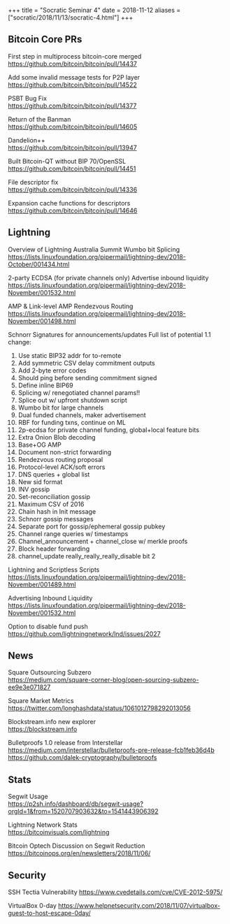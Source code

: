 +++
title = "Socratic Seminar 4"
date = 2018-11-12
aliases = ["socratic/2018/11/13/socratic-4.html"]
+++

## Bitcoin Core PRs

First step in multiprocess bitcoin-core merged  
<https://github.com/bitcoin/bitcoin/pull/14437>

Add some invalid message tests for P2P layer  
<https://github.com/bitcoin/bitcoin/pull/14522>

PSBT Bug Fix  
<https://github.com/bitcoin/bitcoin/pull/14377>

Return of the Banman  
<https://github.com/bitcoin/bitcoin/pull/14605>

Dandelion++  
<https://github.com/bitcoin/bitcoin/pull/13947>

Built Bitcoin-QT without BIP 70/OpenSSL  
<https://github.com/bitcoin/bitcoin/pull/14451>

File descriptor fix  
<https://github.com/bitcoin/bitcoin/pull/14336>

Expansion cache functions for descriptors  
<https://github.com/bitcoin/bitcoin/pull/14646>


## Lightning

Overview of Lightning Australia Summit
Wumbo bit
Splicing
<https://lists.linuxfoundation.org/pipermail/lightning-dev/2018-October/001434.html>

2-party ECDSA (for private channels only)
Advertise inbound liquidity
<https://lists.linuxfoundation.org/pipermail/lightning-dev/2018-November/001532.html>

AMP & Link-level AMP
Rendezvous Routing
<https://lists.linuxfoundation.org/pipermail/lightning-dev/2018-November/001498.html>

Schnorr Signatures for announcements/updates
Full list of potential 1.1 change:
1. Use static BIP32 addr for to-remote
2. Add symmetric CSV delay commitment outputs
3. Add 2-byte error codes
4. Should ping before sending commitment signed
5. Define inline BIP69
6. Splicing w/ renegotiated channel params!!
7. Splice out w/ upfront shutdown script
8. Wumbo bit for large channels
9. Dual funded channels, maker advertisement
10. RBF for funding txns, continue on ML
11. 2p-ecdsa for private channel funding, global+local feature bits
12. Extra Onion Blob decoding
13. Base+OG AMP
14. Document non-strict forwarding
15. Rendezvous routing proposal
16. Protocol-level ACK/soft errors
17. DNS queries + global list
18. New sid format
19. INV gossip
20. Set-reconciliation gossip
21. Maximum CSV of 2016
22. Chain hash in Init message
23. Schnorr gossip messages
24. Separate port for gossip/ephemeral gossip pubkey
25. Channel range queries w/ timestamps
26. Channel_announcement + channel_close w/ merkle proofs
27. Block header forwarding
28. channel_update really_really_really_disable bit 2

Lightning and Scriptless Scripts  
<https://lists.linuxfoundation.org/pipermail/lightning-dev/2018-November/001489.html>

Advertising Inbound Liquidity  
<https://lists.linuxfoundation.org/pipermail/lightning-dev/2018-November/001532.html>

Option to disable fund push  
<https://github.com/lightningnetwork/lnd/issues/2027>


## News

Square Outsourcing Subzero  
<https://medium.com/square-corner-blog/open-sourcing-subzero-ee9e3e071827>

Square Market Metrics  
<https://twitter.com/longhashdata/status/1061012798292013056>

Blockstream.info new explorer  
<https://blockstream.info>

Bulletproofs 1.0 release from Interstellar 
<https://medium.com/interstellar/bulletproofs-pre-release-fcb1feb36d4b>
<https://github.com/dalek-cryptography/bulletproofs>


## Stats
Segwit Usage  
<https://p2sh.info/dashboard/db/segwit-usage?orgId=1&from=1520707903632&to=1541443906392>

Lightning Network Stats  
<https://bitcoinvisuals.com/lightning>

Bitcoin Optech Discussion on Segwit Reduction  
<https://bitcoinops.org/en/newsletters/2018/11/06/>


## Security
SSH Tectia Vulnerability
<https://www.cvedetails.com/cve/CVE-2012-5975/>

VirtualBox 0-day
<https://www.helpnetsecurity.com/2018/11/07/virtualbox-guest-to-host-escape-0day/>









